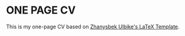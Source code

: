 # ONE PAGE CV

This is my one-page CV based on [Zhanysbek Ulbike's LaTeX Template](https://www.overleaf.com/articles/zhanysbek-ulbikes-cv/yptbvygyywfq).

